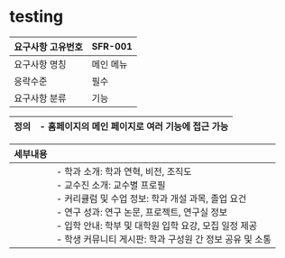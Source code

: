 # testing

| 요구사항 고유번호 | SFR-001 |
|------------------|---------|
| 요구사항 명칭    | 메인 메뉴 |
| 응락수준         | 필수    |
| 요구사항 분류    | 기능    |

| 정의 | - 홈페이지의 메인 페이지로 여러 기능에 접근 가능 |
|------|------------------------------------------------|

| 세부내용 | |
|-------------------|----------------------------------------------------------------------------------------------------------------------------------------------------------------------------|
|                   | - 학과 소개: 학과 연혁, 비전, 조직도 <br> - 교수진 소개: 교수별 프로필 <br> - 커리큘럼 및 수업 정보: 학과 개설 과목, 졸업 요건 <br> - 연구 성과: 연구 논문, 프로젝트, 연구실 정보 <br> - 입학 안내: 학부 및 대학원 입학 요강, 모집 일정 제공 <br> - 학생 커뮤니티 게시판: 학과 구성원 간 정보 공유 및 소통 |

